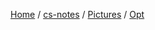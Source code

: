 [Home](https://mengxianbin.github.io) /
[cs-notes](https://mengxianbin.github.io/cs-notes/site) /
[Pictures](https://mengxianbin.github.io/cs-notes/site/Pictures) /
[Opt](https://mengxianbin.github.io/cs-notes/site/Pictures/Opt)

## [](https://mengxianbin.github.io/cs-notes/site/Pictures/Opt/)
